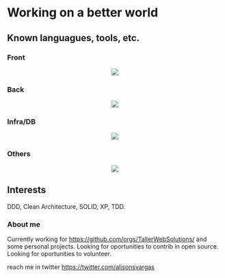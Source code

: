 # Working on a better world

## Known languagues, tools, etc.
### Front
<p align="center">
  <a href="#">
<img src="https://skillicons.dev/icons?i=angular,react,ts,apollo,styledcomponents,js,html,css,vue,jquery,sass,tailwind&perline=4" />
  </a>
</p>

### Back
<p align="center">
  <a href="#">
<img src="https://skillicons.dev/icons?i=go,nodejs,ts,nextjs,graphql,prisma,php,py,md,java,spring,wordpress&perline=4" />
  </a>
</p>


### Infra/DB
<p align="center">
  <a href="#">
<img src="https://skillicons.dev/icons?i=aws,gcp,kubernetes,bash,nginx,docker,linux,mongodb,postgres,mysql,redis,firebase&perline=4" />
  </a>
</p>


### Others 
<p align="center">
  <a href="#">
<img src="https://skillicons.dev/icons?i=ps,figma,ai,wordpress,unity,git,discord,vscode&perline=4" />
  </a>
</p>


<!--
**TheTalesman/thetalesman** is a ✨ _special_ ✨ repository because its `README.md` (this file) appears on your GitHub profile.

Here are some ideas to get you started:

- 🔭 I’m currently working on ...
- 🌱 I’m currently learning ...
- 👯 I’m looking to collaborate on ...
- 🤔 I’m looking for help with ...
- 💬 Ask me about ...
- 📫 How to reach me: ...
- 😄 Pronouns: ...
- ⚡ Fun fact: ...
-->

## Interests
DDD, Clean Architecture, SOLID, XP, TDD.

### About me
Currently working for https://github.com/orgs/TallerWebSolutions/ and some personal projects. 
Looking for oportunities to contrib in open source.
Looking for oportunities to volunteer.

reach me in twitter https://twitter.com/alisonsvargas
